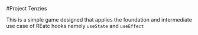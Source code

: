 #Project Tenzies

This is a simple game designed that applies the foundation and intermediate use case of REatc hooks namely `useState` and `useEffect`
